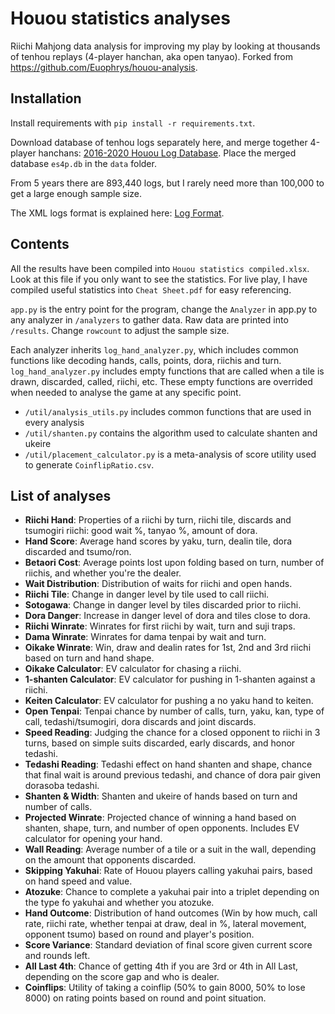 # Houou statistics analyses

Riichi Mahjong data analysis for improving my play by looking at thousands of tenhou replays (4-player hanchan, aka open tanyao). Forked from https://github.com/Euophrys/houou-analysis.

## Installation

Install requirements with `pip install -r requirements.txt`.

Download database of tenhou logs separately here, and merge together 4-player hanchans: [2016-2020 Houou Log Database](https://drive.google.com/drive/u/0/folders/1danHelDPYF2YP9Er2HhJCemlVQN25nb_). Place the merged database `es4p.db` in the `data` folder.

From 5 years there are 893,440 logs, but I rarely need more than 100,000 to get a large enough sample size.

The XML logs format is explained here: [Log Format](https://github.com/ApplySci/tenhou-log#log-format).

## Contents

All the results have been compiled into `Houou statistics compiled.xlsx`. Look at this file if you only want to see the statistics. For live play, I have compiled useful statistics into `Cheat Sheet.pdf` for easy referencing.

`app.py` is the entry point for the program, change the `Analyzer` in app.py to any analyzer in `/analyzers` to gather data. Raw data are printed into `/results`. Change `rowcount` to adjust the sample size.

Each analyzer inherits `log_hand_analyzer.py`, which includes common functions like decoding hands, calls, points, dora, riichis and turn. `log_hand_analyzer.py` includes empty functions that are called when a tile is drawn, discarded, called, riichi, etc. These empty functions are overrided when needed to analyse the game at any specific point.

+ `/util/analysis_utils.py` includes common functions that are used in every analysis
+ `/util/shanten.py` contains the algorithm used to calculate shanten and ukeire
+ `/util/placement_calculator.py` is a meta-analysis of score utility used to generate `CoinflipRatio.csv`.

## List of analyses

+ **Riichi Hand**: Properties of a riichi by turn, riichi tile, discards and tsumogiri riichi: good wait %, tanyao %, amount of dora.
+ **Hand Score**: Average hand scores by yaku, turn, dealin tile, dora discarded and tsumo/ron.
+ **Betaori Cost**: Average points lost upon folding based on turn, number of riichis, and whether you're the dealer.
+ **Wait Distribution**: Distribution of waits for riichi and open hands.
+ **Riichi Tile**: Change in danger level by tile used to call riichi.
+ **Sotogawa**: Change in danger level by tiles discarded prior to riichi.
+ **Dora Danger**: Increase in danger level of dora and tiles close to dora.
+ **Riichi Winrate**: Winrates for first riichi by wait, turn and suji traps.
+ **Dama Winrate**: Winrates for dama tenpai by wait and turn.
+ **Oikake Winrate**: Win, draw and dealin rates for 1st, 2nd and 3rd riichi based on turn and hand shape.
+ **Oikake Calculator**: EV calculator for chasing a riichi.
+ **1-shanten Calculator**: EV calculator for pushing in 1-shanten against a riichi.
+ **Keiten Calculator**: EV calculator for pushing a no yaku hand to keiten.
+ **Open Tenpai**: Tenpai chance by number of calls, turn, yaku, kan, type of call, tedashi/tsumogiri, dora discards and joint discards.
+ **Speed Reading**: Judging the chance for a closed opponent to riichi in 3 turns, based on simple suits discarded, early discards, and honor tedashi.
+ **Tedashi Reading**: Tedashi effect on hand shanten and shape, chance that final wait is around previous tedashi, and chance of dora pair given dorasoba tedashi.
+ **Shanten & Width**: Shanten and ukeire of hands based on turn and number of calls.
+ **Projected Winrate**: Projected chance of winning a hand based on shanten, shape, turn, and number of open opponents. Includes EV calculator for opening your hand.
+ **Wall Reading**: Average number of a tile or a suit in the wall, depending on the amount that opponents discarded.
+ **Skipping Yakuhai**: Rate of Houou players calling yakuhai pairs, based on hand speed and value.
+ **Atozuke**: Chance to complete a yakuhai pair into a triplet depending on the type fo yakuhai and whether you atozuke.
+ **Hand Outcome**: Distribution of hand outcomes (Win by how much, call rate, riichi rate, whether tenpai at draw, deal in %, lateral movement, opponent tsumo) based on round and player's position.
+ **Score Variance**: Standard deviation of final score given current score and rounds left.
+ **All Last 4th**: Chance of getting 4th if you are 3rd or 4th in All Last, depending on the score gap and who is dealer.
+ **Coinflips**: Utility of taking a coinflip (50% to gain 8000, 50% to lose 8000) on rating points based on round and point situation.